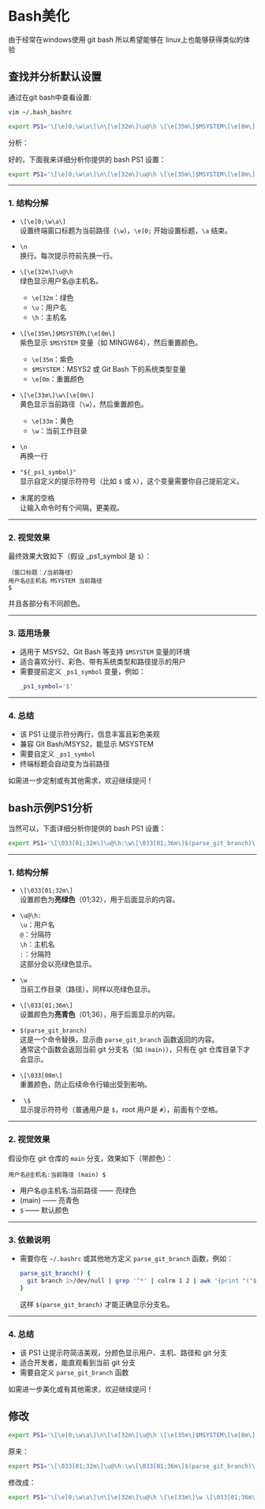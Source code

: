 # Bash美化

由于经常在windows使用 git bash 所以希望能够在 linux上也能够获得类似的体验

## 查找并分析默认设置

通过在git bash中查看设置:

```bash
vim ~/.bash_bashrc
```

```bash
export PS1='\[\e]0;\w\a\]\n\[\e[32m\]\u@\h \[\e[35m\]$MSYSTEM\[\e[0m\] \[\e[33m\]\w\[\e[0m\]\n'"${_ps1_symbol}"' '
```

分析：

好的，下面我来详细分析你提供的 bash PS1 设置：

```bash
export PS1='\[\e]0;\w\a\]\n\[\e[32m\]\u@\h \[\e[35m\]$MSYSTEM\[\e[0m\] \[\e[33m\]\w\[\e[0m\]\n'"${_ps1_symbol}"' '
```

---

### 1. 结构分解

- `\[\e]0;\w\a\]`  
  设置终端窗口标题为当前路径（`\w`），`\e]0;` 开始设置标题，`\a` 结束。

- `\n`  
  换行。每次提示符前先换一行。

- `\[\e[32m\]\u@\h`  
  绿色显示用户名@主机名。  
  - `\e[32m`：绿色
  - `\u`：用户名
  - `\h`：主机名

- `\[\e[35m\]$MSYSTEM\[\e[0m\]`  
  紫色显示 `$MSYSTEM` 变量（如 MINGW64），然后重置颜色。  
  - `\e[35m`：紫色
  - `$MSYSTEM`：MSYS2 或 Git Bash 下的系统类型变量
  - `\e[0m`：重置颜色

- `\[\e[33m\]\w\[\e[0m\]`  
  黄色显示当前路径（`\w`），然后重置颜色。  
  - `\e[33m`：黄色
  - `\w`：当前工作目录

- `\n`  
  再换一行

- `"${_ps1_symbol}"`  
  显示自定义的提示符符号（比如 `$` 或 `λ`），这个变量需要你自己提前定义。

- 末尾的空格  
  让输入命令时有个间隔，更美观。

---

### 2. 视觉效果

最终效果大致如下（假设 _ps1_symbol 是 `$`）：

```
（窗口标题：/当前路径）
用户名@主机名 MSYSTEM 当前路径
$
```
并且各部分有不同颜色。

---

### 3. 适用场景

- 适用于 MSYS2、Git Bash 等支持 `$MSYSTEM` 变量的环境
- 适合喜欢分行、彩色、带有系统类型和路径提示的用户
- 需要提前定义 `_ps1_symbol` 变量，例如：
  ```bash
  _ps1_symbol='$'
  ```

---

### 4. 总结

- 该 PS1 让提示符分两行，信息丰富且彩色美观
- 兼容 Git Bash/MSYS2，能显示 MSYSTEM
- 需要自定义 `_ps1_symbol`
- 终端标题会自动变为当前路径

如需进一步定制或有其他需求，欢迎继续提问！

## bash示例PS1分析

当然可以，下面详细分析你提供的 bash PS1 设置：

```bash
export PS1='\[\033[01;32m\]\u@\h:\w\[\033[01;36m\]$(parse_git_branch)\[\033[00m\] \$'
```

---

### 1. 结构分解

- `\[\033[01;32m\]`  
  设置颜色为**亮绿色**（01;32），用于后面显示的内容。

- `\u@\h:`  
  `\u`：用户名  
  `@`：分隔符  
  `\h`：主机名  
  `:`：分隔符  
  这部分会以亮绿色显示。

- `\w`  
  当前工作目录（路径），同样以亮绿色显示。

- `\[\033[01;36m\]`  
  设置颜色为**亮青色**（01;36），用于后面显示的内容。

- `$(parse_git_branch)`  
  这是一个命令替换，显示由 `parse_git_branch` 函数返回的内容。  
  通常这个函数会返回当前 git 分支名（如 `(main)`），只有在 git 仓库目录下才会显示。

- `\[\033[00m\]`  
  重置颜色，防止后续命令行输出受到影响。

- ` \$`  
  显示提示符符号（普通用户是 `$`，root 用户是 `#`），前面有个空格。

---

### 2. 视觉效果

假设你在 git 仓库的 `main` 分支，效果如下（带颜色）：

```
用户名@主机名:当前路径 (main) $
```
- 用户名@主机名:当前路径 —— 亮绿色
- (main) —— 亮青色
- `$` —— 默认颜色

---

### 3. 依赖说明

- 需要你在 `~/.bashrc` 或其他地方定义 `parse_git_branch` 函数，例如：

  ```bash
  parse_git_branch() {
    git branch 2>/dev/null | grep '^*' | colrm 1 2 | awk '{print "("$1")"}'
  }
  ```

  这样 `$(parse_git_branch)` 才能正确显示分支名。

---

### 4. 总结

- 该 PS1 让提示符简洁美观，分颜色显示用户、主机、路径和 git 分支
- 适合开发者，能直观看到当前 git 分支
- 需要自定义 `parse_git_branch` 函数

如需进一步美化或有其他需求，欢迎继续提问！


## 修改

```bash
export PS1='\[\e]0;\w\a\]\n\[\e[32m\]\u@\h \[\e[35m\]$MSYSTEM\[\e[0m\] \[\e[33m\]\w\[\e[0m\]\n'"${_ps1_symbol}"' '
```

原来：

```bash
export PS1='\[\033[01;32m\]\u@\h:\w\[\033[01;36m\]$(parse_git_branch)\[\033[00m\] \$'
```

修改成：

```bash
export PS1='\[\e]0;\w\a\]\n\[\e[32m\]\u@\h \[\e[33m\]\w \[\033[01;36m\]$(parse_git_branch)\[\033[00m\]\$\[\e[0m\]'
```